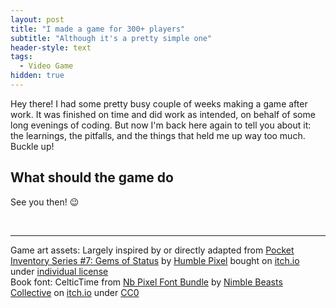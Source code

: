 ```yaml
---
layout: post
title: "I made a game for 300+ players"
subtitle: "Although it's a pretty simple one"
header-style: text
tags:
  - Video Game
hidden: true
---
```


Hey there! I had some pretty busy couple of weeks making a game after work. It was finished on time and did work as intended, on behalf of some long evenings of coding. But now I'm back here again to tell you about it: the learnings, the pitfalls, and the things that held me up way too much. Buckle up!

## What should the game do



See you then! :wink:

<br>

---
Game art assets: Largely inspired by or directly adapted from [Pocket Inventory Series #7: Gems of Status](https://humblepixel.itch.io/pocket-inventory-series-7-gems-of-status) by [Humble Pixel](https://humblepixel.itch.io/) bought on [itch.io](https://itch.io/) under [individual license](https://humblepixel.itch.io/pocket-inventory-series-7-gems-of-status)<br>
Book font: CelticTime from [Nb Pixel Font Bundle](https://nimblebeastscollective.itch.io/nb-pixel-font-bundle) by [Nimble Beasts Collective](https://nimblebeastscollective.itch.io/) on [itch.io](https://itch.io/) under [CC0](https://creativecommons.org/public-domain/cc0/)

[^renderer]: The renderer is the part of a game engine responsible for drawing the graphical elements on the screen. ([Wikipedia link](https://en.wikipedia.org/wiki/Rendering_(computer_graphics)))

